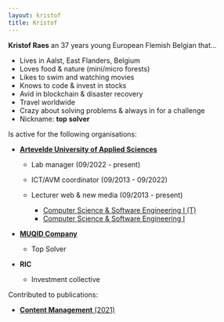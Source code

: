 ```yaml
---
layout: kristof
title: Kristof
---
```


**Kristof Raes** an 37 years young European Flemish Belgian that...

 - Lives in Aalst, East Flanders, Belgium
 - Loves food & nature (mini/micro forests)
 - Likes to swim and watching movies
 - Knows to code & invest in stocks
 - Avid in blockchain & disaster recovery
 - Travel worldwide
 - Crazy about solving problems & always in for a challenge
 - Nickname: **top solver**

Is active for the following organisations:

 - [**Artevelde University of Applied Sciences**](http://www.artevelde-uas.be) 
   
   - Lab manager (09/2022 - present)
   - ICT/AVM coordinator (09/2013 - 09/2022)
   - Lecturer web & new media (09/2013 - present)
      
     - [Computer Science & Software Engineering I (T)](https://bamaflexweb.arteveldehs.be/BMFUIDetailxOLOD.aspx?a=169691&b=1&c=1)
     - [Computer Science & Software Engineering I](https://bamaflexweb.arteveldehs.be/BMFUIDetailxOLOD.aspx?a=173460&b=1&c=1)

 - [**MUQID Company**](http://company.muqid.com)
   
   - Top Solver

 - **RIC**

   - Investment collective

Contributed to publications:

 - [**Content Management** (2021)](http://politeia.be/nl/publicaties/278860-content+management+2021+print)
